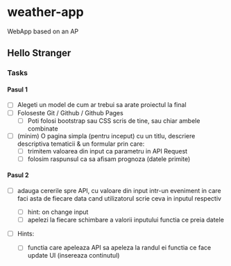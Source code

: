 # weather-app

WebApp based on an AP

## Hello Stranger

### Tasks

#### Pasul 1

- [ ] Alegeti un model de cum ar trebui sa arate proiectul la final
- [ ] Foloseste Git / Github / Github Pages
  - [ ] Poti folosi bootstrap sau CSS scris de tine, sau chiar ambele combinate
- [ ] (minim) O pagina simpla (pentru inceput) cu un titlu, descriere descriptiva tematicii & un formular prin care:
  - [ ] trimitem valoarea din input ca parametru in API Request
  - [ ] folosim raspunsul ca sa afisam prognoza (datele primite)

#### Pasul 2

- [ ] adauga cererile spre API, cu valoare din input intr-un eveniment in care faci asta de fiecare data cand utilizatorul scrie ceva in inputul respectiv

  - [ ] hint: on change input
  - [ ] apelezi la fiecare schimbare a valorii inputului functia ce preia datele

- [ ] Hints:
  - [ ] functia care apeleaza API sa apeleza la randul ei functia ce face update UI (insereaza continutul)
